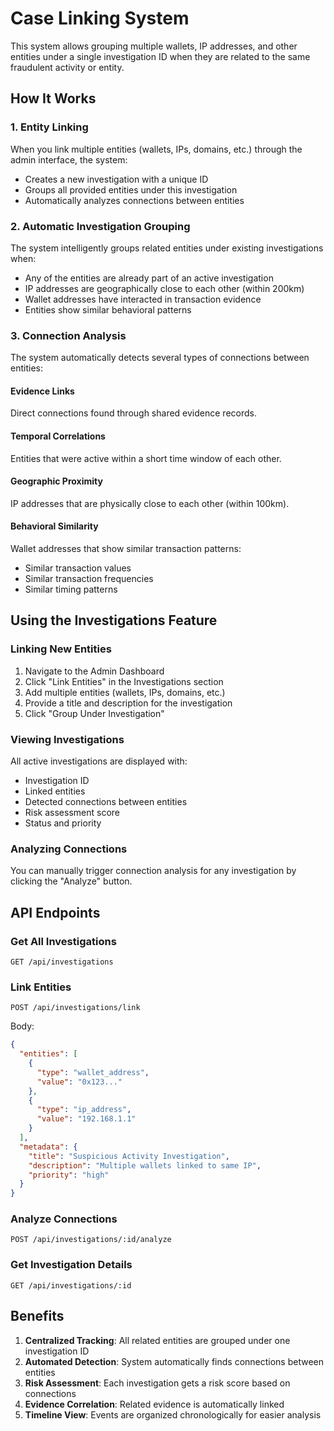 # Case Linking System

This system allows grouping multiple wallets, IP addresses, and other entities under a single investigation ID when they are related to the same fraudulent activity or entity.

## How It Works

### 1. Entity Linking
When you link multiple entities (wallets, IPs, domains, etc.) through the admin interface, the system:
- Creates a new investigation with a unique ID
- Groups all provided entities under this investigation
- Automatically analyzes connections between entities

### 2. Automatic Investigation Grouping
The system intelligently groups related entities under existing investigations when:
- Any of the entities are already part of an active investigation
- IP addresses are geographically close to each other (within 200km)
- Wallet addresses have interacted in transaction evidence
- Entities show similar behavioral patterns

### 3. Connection Analysis
The system automatically detects several types of connections between entities:

#### Evidence Links
Direct connections found through shared evidence records.

#### Temporal Correlations
Entities that were active within a short time window of each other.

#### Geographic Proximity
IP addresses that are physically close to each other (within 100km).

#### Behavioral Similarity
Wallet addresses that show similar transaction patterns:
- Similar transaction values
- Similar transaction frequencies
- Similar timing patterns

## Using the Investigations Feature

### Linking New Entities
1. Navigate to the Admin Dashboard
2. Click "Link Entities" in the Investigations section
3. Add multiple entities (wallets, IPs, domains, etc.)
4. Provide a title and description for the investigation
5. Click "Group Under Investigation"

### Viewing Investigations
All active investigations are displayed with:
- Investigation ID
- Linked entities
- Detected connections between entities
- Risk assessment score
- Status and priority

### Analyzing Connections
You can manually trigger connection analysis for any investigation by clicking the "Analyze" button.

## API Endpoints

### Get All Investigations
```
GET /api/investigations
```

### Link Entities
```
POST /api/investigations/link
```
Body:
```json
{
  "entities": [
    {
      "type": "wallet_address",
      "value": "0x123..."
    },
    {
      "type": "ip_address", 
      "value": "192.168.1.1"
    }
  ],
  "metadata": {
    "title": "Suspicious Activity Investigation",
    "description": "Multiple wallets linked to same IP",
    "priority": "high"
  }
}
```

### Analyze Connections
```
POST /api/investigations/:id/analyze
```

### Get Investigation Details
```
GET /api/investigations/:id
```

## Benefits

1. **Centralized Tracking**: All related entities are grouped under one investigation ID
2. **Automated Detection**: System automatically finds connections between entities
3. **Risk Assessment**: Each investigation gets a risk score based on connections
4. **Evidence Correlation**: Related evidence is automatically linked
5. **Timeline View**: Events are organized chronologically for easier analysis